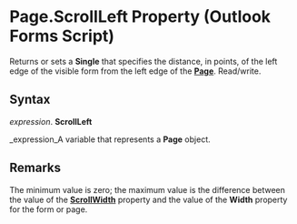 
# Page.ScrollLeft Property (Outlook Forms Script)

Returns or sets a  **Single** that specifies the distance, in points, of the left edge of the visible form from the left edge of the **[Page](836941c3-c768-151a-65a5-41c71493033a.md)**. Read/write.


## Syntax

 _expression_. **ScrollLeft**

 _expression_A variable that represents a  **Page** object.


## Remarks

The minimum value is zero; the maximum value is the difference between the value of the  **[ScrollWidth](208eecbb-3864-70cf-bceb-9e8f5a0daa03.md)** property and the value of the **Width** property for the form or page.

